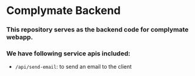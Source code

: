 # Complymate Backend

### This repository serves as the backend code for complymate webapp.
### We have following service apis included:
- `/api/send-email`: to send an email to the client
